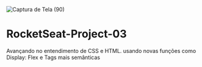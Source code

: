 ![Captura de Tela (90)](https://user-images.githubusercontent.com/108637829/222998289-a459e3dc-ce2d-4110-8f50-60006d450ee0.png)
# RocketSeat-Project-03
Avançando no entendimento de CSS e HTML. usando novas funções como Display: Flex e Tags mais semânticas 
